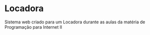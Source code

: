 # Locadora
Sistema web criado para um Locadora durante as aulas da matéria de Programação para Internet II
